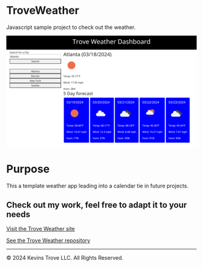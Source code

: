 # TroveWeather

Javascript sample project to check out the weather.

![Screenshot of Trove employee day scheduler](/assets/images/screenshot-app.png?raw=true "TrovePlaner")

# Purpose
This a template weather app leading into a calendar tie in future projects.

## Check out my work, feel free to adapt it to your needs
[Visit the Trove Weather site](https://kevins-trove.github.io/TroveWeather/)

[See the Trove Weather repository](https://github.com/Kevins-Trove/TroveWeather)


- - -
© 2024 Kevins Trove LLC. All Rights Reserved.
